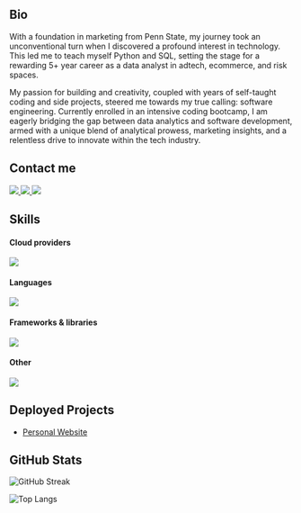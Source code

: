 ## Bio

With a foundation in marketing from Penn State, my journey took an unconventional turn when I discovered a profound interest in technology. This led me to teach myself Python and SQL, setting the stage for a rewarding 5+ year career as a data analyst in adtech, ecommerce, and risk spaces.

My passion for building and creativity, coupled with years of self-taught coding and side projects, steered me towards my true calling: software engineering. Currently enrolled in an intensive coding bootcamp, I am eagerly bridging the gap between data analytics and software development, armed with a unique blend of analytical prowess, marketing insights, and a relentless drive to innovate within the tech industry.

## Contact me
<a href="https://www.linkedin.com/in/sabrinafreifeld/" target="_blank">
  <img src="https://img.shields.io/badge/-LinkedIn-%230077B5?style=for-the-badge&logo=linkedin&logoColor=white" target="_blank">
</a> 

<a href = "mailto:sfrei.1996@gmail.com">
  <img src="https://img.shields.io/badge/-Gmail-darkgreen?style=for-the-badge&logo=gmail&logoColor=white" target="_blank">
</a>

<a href="https://leetcode.com/u/sabfry96/" target="_blank">
  <img src="https://img.shields.io/badge/-LeetCode-orange?style=for-the-badge&logo=leetcode&logoColor=white" target="_blank">
</a>


## Skills

#### Cloud providers
<img src="https://skillicons.dev/icons?i=aws,cloudflare&theme=dark" />

#### Languages
<img src="https://skillicons.dev/icons?i=bash,css,git,html,js,postgres,py,swift&theme=dark" />

#### Frameworks & libraries
<img src="https://skillicons.dev/icons?i=angular,bootstrap,flask,matlab,nodejs,react,sass,tailwind&theme=dark" />

#### Other
<img src="https://skillicons.dev/icons?i=arduino,figma,github,gitlab,gulp,kubernetes,npm,postman,raspberrypi,vscode,wordpress&theme=dark" />


## Deployed Projects

- [Personal Website](https://www.sabfry.io/)


## GitHub Stats

![GitHub Streak](https://github-readme-streak-stats.herokuapp.com/?user=sfreifeld)

![Top Langs](https://github-readme-stats.vercel.app/api/top-langs/?username=sfreifeld&layout=donut)
